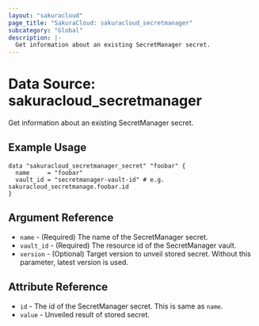 ```yaml
---
layout: "sakuracloud"
page_title: "SakuraCloud: sakuracloud_secretmanager"
subcategory: "Global"
description: |-
  Get information about an existing SecretManager secret.
---
```


# Data Source: sakuracloud_secretmanager

Get information about an existing SecretManager secret.

## Example Usage

```hcl
data "sakuracloud_secretmanager_secret" "foobar" {
  name     = "foobar"
  vault_id = "secretmanager-vault-id" # e.g. sakuracloud_secretmanage.foobar.id
}
```

## Argument Reference

* `name` - (Required) The name of the SecretManager secret.
* `vault_id` - (Required) The resource id of the SecretManager vault.
* `version` - (Optional) Target version to unveil stored secret. Without this parameter, latest version is used. 

## Attribute Reference

* `id` - The id of the SecretManager secret. This is same as `name`.
* `value` - Unveiled result of stored secret.
